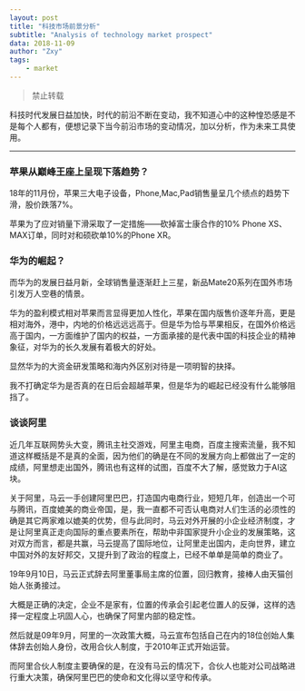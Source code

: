 ```yaml
---
layout: post
title: "科技市场前景分析"
subtitle: "Analysis of technology market prospect"
data: 2018-11-09
author: "Zxy"
tags:
    - market
---
```


> 禁止转载


科技时代发展日益加快，时代的前沿不断在变动，我不知道心中的这种惶恐感是不是每个人都有，便想记录下当今前沿市场的变动情况，加以分析，作为未来工具使用。


----------

### 苹果从巅峰王座上呈现下落趋势？
18年的11月份，苹果三大电子设备，Phone,Mac,Pad销售量呈几个绩点的趋势下滑，股价跌落7%。

苹果为了应对销量下滑采取了一定措施——砍掉富士康合作的10% Phone XS、 MAX订单，同时对和硕砍单10%的Phone XR。

### 华为的崛起？

而华为的发展日益月新，全球销售量逐渐赶上三星，新品Mate20系列在国外市场引发万人空巷的情景。

华为的盈利模式相对苹果而言显得更加人性化，苹果在国内版售价逐年升高，更是相对海外，港中，内地的价格远远远高于。但是华为恰与苹果相反，在国外价格远高于国内，一方面维护了国内的权益，一方面承接的是代表中国的科技企业的精神象征，对华为的长久发展有着极大的好处。

显然华为的大资金研发策略和海内外区别对待是一项明智的抉择。

我不打确定华为是否真的在日后会超越苹果，但是华为的崛起已经没有什么能够阻挡了。

### 谈谈阿里

近几年互联网势头大变，腾讯主社交游戏，阿里主电商，百度主搜索流量，我不知道这样概括是不是真的全面，因为他们的确是在不同的发展方向上都做出了一定的成绩，阿里想走出国外，腾讯也有这样的试图，百度不大了解，感觉致力于AI这块。

关于阿里，马云一手创建阿里巴巴，打造国内电商行业，短短几年，创造出一个可与腾讯，百度媲美的商业帝国，是，我一直都不可否认电商对人们生活的必须性的确是其它两家难以媲美的优势，但与此同时，马云对外开展的小企业经济制度，才是让阿里真正走向国际的重点要素所在，帮助中非国家提升小企业的发展策略，这对双方而言，都是共赢，马云提高了国际地位，让阿里走出国内，走向世界，建立中国对外的友好邦交，又提升到了政治的程度上，已经不单单是简单的商业了。

19年9月10日，马云正式辞去阿里董事局主席的位置，回归教育，接棒人由天猫创始人张勇接过。

大概是正确的决定，企业不是家有，位置的传承会引起老位置人的反弹，这样的选择一定程度上巩固人心，也确保了阿里内部的稳定性。

然后就是09年9月，阿里的一次政策大概，马云宣布包括自己在内的18位创始人集体辞去创始人身份，改用合伙人制度，于2010年正式开始运营。

而阿里合伙人制度主要确保的是，在没有马云的情况下，合伙人也能对公司战略进行重大决策，确保阿里巴巴的使命和文化得以坚守和传承。


